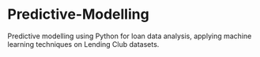 # Predictive-Modelling
Predictive modelling using Python for loan data analysis, applying machine learning techniques on Lending Club datasets.
